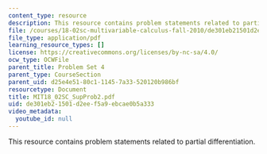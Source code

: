 ```yaml
---
content_type: resource
description: This resource contains problem statements related to partial differentiation.
file: /courses/18-02sc-multivariable-calculus-fall-2010/de301eb21501d2eef5a9ebcae0b5a333_MIT18_02SC_SupProb2.pdf
file_type: application/pdf
learning_resource_types: []
license: https://creativecommons.org/licenses/by-nc-sa/4.0/
ocw_type: OCWFile
parent_title: Problem Set 4
parent_type: CourseSection
parent_uid: d25e4e51-80c1-1145-7a33-520120b986bf
resourcetype: Document
title: MIT18_02SC_SupProb2.pdf
uid: de301eb2-1501-d2ee-f5a9-ebcae0b5a333
video_metadata:
  youtube_id: null
---
```

This resource contains problem statements related to partial differentiation.